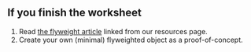 If you finish the worksheet
--------------------
1. Read [the flyweight article](https://github.com/muzny/csci3010-cuboulder/blob/master/resources.md#design-patterns-game-programming-blog) linked from our resources page.
2. Create your own (minimal) flyweighted object as a proof-of-concept.

